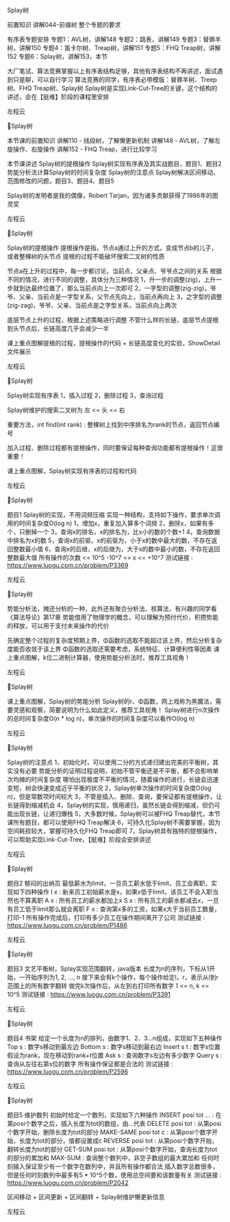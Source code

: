 Splay树

前置知识
讲解044-前缀树  整个专题的要求

有序表专题安排
专题1：AVL树，讲解148
专题2：跳表，讲解149
专题3：替罪⽺树，讲解150
专题4：笛卡尔树、Treap树，讲解151
专题5：FHQ Treap树，讲解152
专题6：Splay树，讲解153，本节

⼤⼚笔试、算法竞赛掌握以上有序表结构⾜够，其他有序表结构不再讲述，⾯试遇到只是聊，可以⾃⾏学习
算法竞赛的同学，有序表必带模版：替罪⽺树、Treep树、FHQ Treap树、Splay树
Splay树是实现Link-Cut-Tree的关键，这个结构的讲述，会在【挺难】阶段的课程⾥安排

左程云

Splay树

本节课的前置知识
讲解110 - 线段树，了解懒更新机制
讲解148 - AVL树，了解左旋操作、右旋操作
讲解152 - FHQ Treap，进⾏⽐较学习

本节课讲述
Splay树的提根操作
Splay树实现有序表及其实战题⽬，题⽬1、题⽬2
势能分析法计算Splay树的时间复杂度
Splay树的注意点
Splay树解决区间移动、范围修改的问题，题⽬3、题⽬4、题⽬5

Splay树的发明者是我的偶像，Robert Tarjan，因为诸多贡献获得了1986年的图灵奖

左程云

Splay树

Splay树的提根操作
提根操作是指，节点a通过上升的⽅式，变成节点b的⼉⼦，或者整棵树的头节点
提根的过程不能破坏搜索⼆叉树的性质

节点a在上升的过程中，每⼀步都讨论，当前点、⽗亲点、爷爷点之间的关系
根据不同的情况，进⾏不同的调整，具体分为三种情况
1，升⼀步的调整(zig)，上升⼀步就到达最终位置了，那么当前点向上⼀次即可
2，⼀字型的调整(zig-zig)，爷爷、⽗亲、当前点是⼀字型关系，⽗节点先向上，当前点再向上
3，之字型的调整(zig-zag)，爷爷、⽗亲、当前点是之字型关系，当前点向上两次

底层节点上升的过程，根据上述策略进⾏调整
不管什么样的⻓链，底层节点提根到头节点后，⻓链⾼度⼏乎会减少⼀半

课上重点图解提根的过程，提根操作的代码 + ⻓链⾼度变化的实验，ShowDetail⽂件展示

左程云

Splay树

Splay树实现有序表
1，插⼊过程
2，删除过程
3，查询过程

Splay树维护的搜索⼆叉树为 左 <= 头 <= 右

重要⽅法，int find(int rank) : 整棵树上找到中序排名为rank的节点，返回节点编号

加⼊过程、删除过程都有提根操作，同时要保证每种查询功能都有提根操作！这很重要！

课上重点图解，Splay树实现有序表的过程和代码

左程云

Splay树

题⽬1
Splay树的实现，不⽤词频压缩
实现⼀种结构，⽀持如下操作，要求单次调⽤的时间复杂度O(log n)
1，增加x，重复加⼊算多个词频
2，删除x，如果有多个，只删掉⼀个
3，查询x的排名，x的排名为，⽐x⼩的数的个数+1
4，查询数据中排名为x的数
5，查询x的前驱，x的前驱为，⼩于x的数中最⼤的数，不存在返回整数最⼩值
6，查询x的后继，x的后继为，⼤于x的数中最⼩的数，不存在返回整数最⼤值
所有操作的次数 <= 10^5
-10^7 <= x <= +10^7
测试链接 : https://www.luogu.com.cn/problem/P3369

左程云

Splay树

势能分析法，摊还分析的⼀种，此外还有聚合分析法、核算法，有兴趣的同学看《算法导论》第17章
势能借⽤了物理学的概念，可以理解为预付代价，积攒势能的释放，可以⽤于⽀付未来操作的代价

先确定整个过程的复杂度预期上界，Φ函数的选取不能超过该上界，然后分析复杂度能否收敛于该上界
Φ函数的选取还需要考虑，系统特征、计算便利性等因素
课上重点图解，k位⼆进制计算器，使⽤势能分析法时，推荐⼯具视⻆！

左程云

Splay树

课上重点图解，Splay树的势能分析
Splay树的r、Φ函数，⽹上戏称为⿊魔法，需要灵感和观察，简要说明为什么如此定义，推荐⼯具视⻆！
Splay树进⾏n次操作的总时间复杂度O(n * log n)，单次操作的时间复杂度可以看作O(log n)

左程云

Splay树

Splay树的注意点
1，初始化时，可以使⽤⼆分的⽅式递归建出完美的平衡树，其实没有必要
   势能分析的证明过程说明，初始不管平衡还是不平衡，都不会影响单次均摊的时间复杂度
   哪怕出现极度不平衡的情况，随着操作的进⾏，⻓链会迅速变短，树会快速变成近乎平衡的状况
2，Splay树单次操作的时间复杂度O(log n)，但是常数项时间较⼤
3，不管是插⼊、删除、查询，要保证都有提根操作，让⻓链得到缩减机会
4，Splay树的实现，慎⽤递归，虽然⻓链会得到缩减，但仍可能出现⻓链，让递归爆栈
5，⼤多数时候，Splay树可以被FHQ Treap替代，本节课所有题⽬，都可以使⽤FHQ Treap解决
6，可持久化Splay树不需要掌握，因为空间耗损较⼤，掌握可持久化FHQ Treap即可
7，Splay树具有独特的提根操作，可以帮助实现Link-Cut-Tree，【挺难】阶段会安排讲述

左程云

Splay树

题⽬2
郁闷的出纳员
最低薪⽔为limit，⼀旦员⼯薪⽔低于limit，员⼯会离职，实现如下四种操作
I x : 新来员⼯初始薪⽔是x，如果x低于limit，该员⼯不会⼊职当然也不算离职
A x : 所有员⼯的薪⽔都加上x
S x : 所有员⼯的薪⽔都减去x，⼀旦有员⼯低于limit那么就会离职
F x : 查询第x多的⼯资，如果x⼤于当前员⼯数量，打印-1
所有操作完成后，打印有多少员⼯在操作期间离开了公司
测试链接 : https://www.luogu.com.cn/problem/P1486

左程云

Splay树

题⽬3
⽂艺平衡树，Splay实现范围翻转，java版本
⻓度为n的序列，下标从1开始，⼀开始序列为1, 2, ..., n
接下来会有k个操作，每个操作给定l，r，表示从l到r范围上的所有数字翻转
做完k次操作后，从左到右打印所有数字
1 <= n, k <= 10^5
测试链接 : https://www.luogu.com.cn/problem/P3391

左程云

Splay树

题⽬4
书架
给定⼀个⻓度为n的排列，由数字1、2、3...n组成，实现如下五种操作
Top s      : 数字s移动到最左边
Bottom s   : 数字s移动到最右边
Insert s t : 数字s位置假设为rank，现在移动到rank+t位置
Ask s      : 查询数字s左边有多少数字
Query s    : 查询从左往右第s位的数字
所有操作保证都是合法的
测试链接 : https://www.luogu.com.cn/problem/P2596

左程云

Splay树

题⽬5
维护数列
初始时给定⼀个数列，实现如下六种操作
INSERT posi tot ...  : 在第posi个数字之后，插⼊⻓度为tot的数组，由...代表
DELETE posi tot      : 从第posi个数字开始，删除⻓度为tot的部分
MAKE-SAME posi tot c : 从第posi个数字开始，⻓度为tot的部分，值都设置成c
REVERSE posi tot     : 从第posi个数字开始，翻转⻓度为tot的部分
GET-SUM posi tot     : 从第posi个数字开始，查询⻓度为tot的部分的累加和
MAX-SUM              : 查询整个数列中，⾮空⼦数组的最⼤累加和
任何时刻输⼊保证⾄少有⼀个数字在数列中，并且所有操作都合法
插⼊数字总数很多，但是任何时刻数列中最多有5 * 10^5个数，使⽤总空间要和该数量有关
测试链接 : https://www.luogu.com.cn/problem/P2042

区间移动 + 区间更新 + 区间翻转 + Splay树维护懒更新信息

左程云

